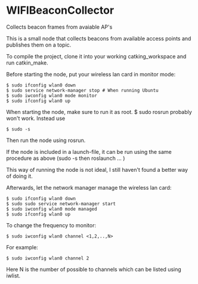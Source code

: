 # WIFIBeaconCollector
Collects beacon frames from avaiable AP's


This is a small node that collects beacons from available access points and publishes them on a topic.

To compile the project, clone it into your working catking_workspace and run catkin_make.

Before starting the node, put your wireless lan card in monitor mode:
```
$ sudo ifconfig wlan0 down
$ sudo service network-manager stop # When running Ubuntu
$ sudo iwconfig wlan0 mode monitor
$ sudo ifconfig wlan0 up
```

When starting the node, make sure to run it as root.
$ sudo rosrun probably won't work. Instead use
```
$ sudo -s
```
Then run the node using rosrun.

If the node is included in a launch-file, it can be run using the same procedure as above (sudo -s then roslaunch ... )

This way of running the node is not ideal, I still haven't found a better way of doing it.


Afterwards, let the network manager manage the wireless lan card:
```
$ sudo ifconfig wlan0 down
$ sudo sudo service network-manager start 
$ sudo iwconfig wlan0 mode managed
$ sudo ifconfig wlan0 up
```

To change the frequency to monitor:
```
$ sudo iwconfig wlan0 channel <1,2,..,N>
```
For example:
```
$ sudo iwconfig wlan0 channel 2
```
Here N is the number of possible to channels which can be listed using iwlist.


